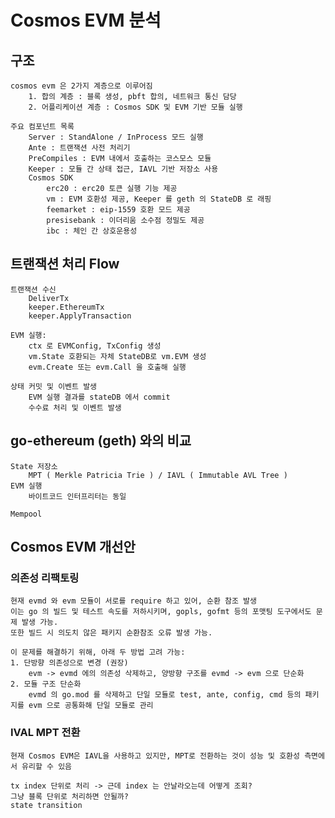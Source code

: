 # Cosmos EVM 분석

## 구조
    cosmos evm 은 2가지 계층으로 이루어짐
        1. 합의 계층 : 블록 생성, pbft 합의, 네트워크 통신 담당
        2. 어플리케이션 계층 : Cosmos SDK 및 EVM 기반 모듈 실행

    주요 컴포넌트 목록
        Server : StandAlone / InProcess 모드 실행
        Ante : 트랜잭션 사전 처리기
        PreCompiles : EVM 내에서 호출하는 코스모스 모듈
        Keeper : 모듈 간 상태 접근, IAVL 기반 저장소 사용
        Cosmos SDK
            erc20 : erc20 토큰 실행 기능 제공
            vm : EVM 호환성 제공, Keeper 를 geth 의 StateDB 로 래핑
            feemarket : eip-1559 호환 모드 제공
            presisebank : 이더리움 소수점 정밀도 제공
            ibc : 체인 간 상호운용성

## 트랜잭션 처리 Flow
    트랜잭션 수신
        DeliverTx
        keeper.EthereumTx
        keeper.ApplyTransaction

    EVM 실행:
        ctx 로 EVMConfig, TxConfig 생성
        vm.State 호환되는 자체 StateDB로 vm.EVM 생성
        evm.Create 또는 evm.Call 을 호출해 실행
        
    상태 커밋 및 이벤트 발생
        EVM 실행 결과를 stateDB 에서 commit
        수수료 처리 및 이벤트 발생

## go-ethereum (geth) 와의 비교
    State 저장소
        MPT ( Merkle Patricia Trie ) / IAVL ( Immutable AVL Tree )
    EVM 실행
        바이트코드 인터프리터는 동일

    Mempool 

## Cosmos EVM 개선안

### 의존성 리팩토링
    현재 evmd 와 evm 모듈이 서로를 require 하고 있어, 순환 참조 발생
    이는 go 의 빌드 및 테스트 속도를 저하시키며, gopls, gofmt 등의 포맷팅 도구에서도 문제 발생 가능.
    또한 빌드 시 의도치 않은 패키지 순환참조 오류 발생 가능.

    이 문제를 해결하기 위해, 아래 두 방법 고려 가능:
    1. 단방향 의존성으로 변경 (권장)
        evm -> evmd 에의 의존성 삭제하고, 양방향 구조를 evmd -> evm 으로 단순화
    2. 모듈 구조 단순화
        evmd 의 go.mod 를 삭제하고 단일 모듈로 test, ante, config, cmd 등의 패키지를 evm 으로 공통화해 단일 모듈로 관리

### IVAL MPT 전환
    현재 Cosmos EVM은 IAVL을 사용하고 있지만, MPT로 전환하는 것이 성능 및 호환성 측면에서 유리할 수 있음

    tx index 단위로 처리 -> 근데 index 는 안날라오는데 어떻게 조회?
    그냥 블록 단위로 처리하면 안될까?
    state transition